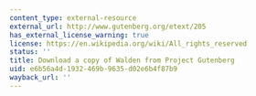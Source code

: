 ```yaml
---
content_type: external-resource
external_url: http://www.gutenberg.org/etext/205
has_external_license_warning: true
license: https://en.wikipedia.org/wiki/All_rights_reserved
status: ''
title: Download a copy of Walden from Project Gutenberg
uid: e6b56a4d-1932-469b-9635-d02e6b4f87b9
wayback_url: ''
---
```


